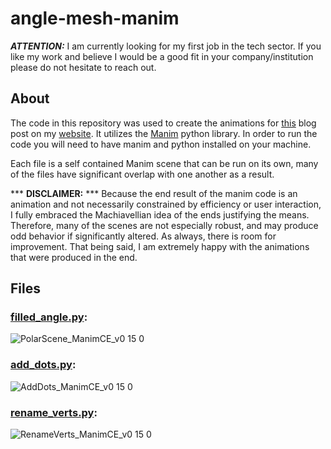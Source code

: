 # angle-mesh-manim

**_ATTENTION:_** I am currently looking for my first job in the tech sector. If you like my work and believe I would be a good fit in your company/institution please do not hesitate to reach out. 

## About
The code in this repository was used to create the animations for [this](https://lynncode.com/how-to-create-an-angle-mesh-in-unity/) blog post on my [website](https://lynncode.com).
It utilizes the [Manim](https://www.manim.community/) python library. In order to run the code you will need to have manim and python installed on your machine.

Each file is a self contained Manim scene that can be run on its own, many of the files have significant overlap with one another as a result. 

*** **DISCLAIMER:** ***
Because the end result of the manim code is an animation and not necessarily constrained by efficiency or user interaction, I fully embraced the Machiavellian idea of the ends justifying the means. Therefore, many of the scenes are not especially robust, and may produce odd behavior if significantly altered. As always, there is room for improvement. That being said, I am extremely happy with the animations that were produced in the end.


## Files
### [filled_angle.py](/scripts/filled_angle.py):

![PolarScene_ManimCE_v0 15 0](https://user-images.githubusercontent.com/106051556/171060653-938a4c7a-ea15-41b6-bacd-9cf88bb017c2.gif)

### [add_dots.py](/scripts/add_dots.py):

![AddDots_ManimCE_v0 15 0](https://user-images.githubusercontent.com/106051556/171060889-16f5baf1-751c-4e40-9fb0-10823bb29147.gif)


### [rename_verts.py](/scripts/rename_verts.py):

![RenameVerts_ManimCE_v0 15 0](https://user-images.githubusercontent.com/106051556/171055521-45f07cad-4c64-4052-b0d3-1fc52e67a531.gif)
